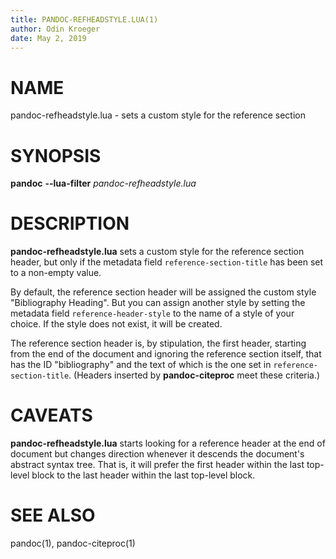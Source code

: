 ```yaml
---
title: PANDOC-REFHEADSTYLE.LUA(1)
author: Odin Kroeger
date: May 2, 2019
---
```


# NAME

pandoc-refheadstyle.lua - sets a custom style for the reference section


# SYNOPSIS

**pandoc** **--lua-filter** *pandoc-refheadstyle.lua*


# DESCRIPTION

**pandoc-refheadstyle.lua** sets a custom style for the reference section
header, but only if the metadata field `reference-section-title` has been
set to a non-empty value.

By default, the reference section header will be assigned the custom style
"Bibliography Heading". But you can assign another style by setting the
metadata field `reference-header-style` to the name of a style of your choice.
If the style does not exist, it will be created.

The reference section header is, by stipulation, the first header, starting
from the end of the document and ignoring the reference section itself, that
has the ID "bibliography" and the text of which is the one set in
`reference-section-title`. (Headers inserted by **pandoc-citeproc** meet
these criteria.)


# CAVEATS

**pandoc-refheadstyle.lua** starts looking for a reference header at the
end of document but changes direction whenever it descends the document's
abstract syntax tree. That is, it will prefer the first header within the
last top-level block to the last header within the last top-level block.


# SEE ALSO

pandoc(1), pandoc-citeproc(1)
